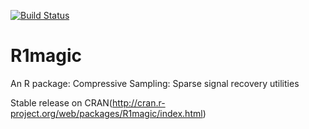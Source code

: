 [![Build Status](https://travis-ci.org/msuzen/R1magic.svg?branch=master)](https://travis-ci.org/msuzen/R1magic)

R1magic
=======

An R package: Compressive Sampling: Sparse signal recovery utilities

Stable release on CRAN(http://cran.r-project.org/web/packages/R1magic/index.html)
